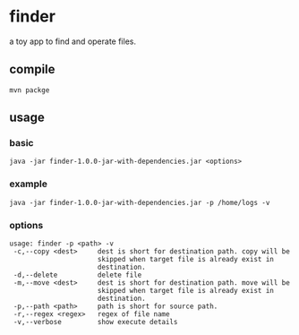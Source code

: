 # finder
a toy app to find and operate files.
## compile
```shell
mvn packge
```
## usage
### basic
```shell
java -jar finder-1.0.0-jar-with-dependencies.jar <options>
```
### example
```shell
java -jar finder-1.0.0-jar-with-dependencies.jar -p /home/logs -v
```

### options
```shell script
usage: finder -p <path> -v
 -c,--copy <dest>     dest is short for destination path. copy will be
                      skipped when target file is already exist in
                      destination.
 -d,--delete          delete file
 -m,--move <dest>     dest is short for destination path. move will be
                      skipped when target file is already exist in
                      destination.
 -p,--path <path>     path is short for source path.
 -r,--regex <regex>   regex of file name
 -v,--verbose         show execute details

```
